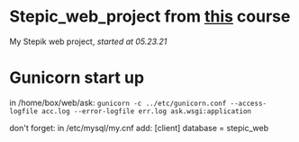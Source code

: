 # Stepic_web_project from [this](https://stepik.org/course/154/info) course
My Stepik web project, _started at 05.23.21_
# Gunicorn start up
in /home/box/web/ask: ```gunicorn -c ../etc/gunicorn.conf --access-logfile acc.log --error-logfile err.log ask.wsgi:application```


don't forget: in /etc/mysql/my.cnf
add: 
[client]
database = stepic_web
